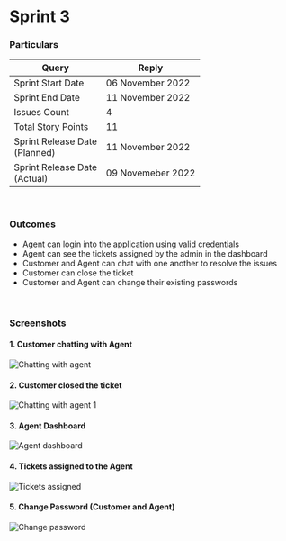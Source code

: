 # Sprint 3

<h3>Particulars</h3>

| Query | Reply |
| --- | --- |
| Sprint Start Date | 06 November 2022 |
| Sprint End Date | 11 November 2022 |
| Issues Count | 4 |
| Total Story Points | 11 |
| Sprint Release Date <br/> (Planned) | 11 November 2022 | 
| Sprint Release Date <br/> (Actual) | 09 Novemeber 2022 | 

<br/>

<h3>Outcomes</h3>

* Agent can login into the application using valid credentials
* Agent can see the tickets assigned by the admin in the dashboard
* Customer and Agent can chat with one another to resolve the issues
* Customer can close the ticket
* Customer and Agent can change their existing passwords

<br/>

<h3>Screenshots</h3>
<h4>1. Customer chatting with Agent</h4>

![Chatting with agent](https://user-images.githubusercontent.com/87432281/200761643-7d477632-c252-4744-829e-bb125ee8b619.jpeg)

<h4>2. Customer closed the ticket</h4>

![Chatting with agent 1](https://user-images.githubusercontent.com/87432281/200761785-4fdff1c1-09ca-437c-ae59-f56376b71f09.jpeg)

<h4>3. Agent Dashboard</h4>

![Agent dashboard](https://user-images.githubusercontent.com/87432281/200762127-6a995dbf-de67-4e4e-910f-4b2b2fd5c5a4.jpeg)

<h4>4. Tickets assigned to the Agent</h4>

![Tickets assigned](https://user-images.githubusercontent.com/87432281/200762516-01e0b245-7366-4fef-b660-6d91702f3b9a.jpeg)

<h4>5. Change Password (Customer and Agent)</h4>

![Change password](https://user-images.githubusercontent.com/87432281/200762271-7ed2e74f-62c2-43c3-a17d-eaa577255f7b.jpeg)




